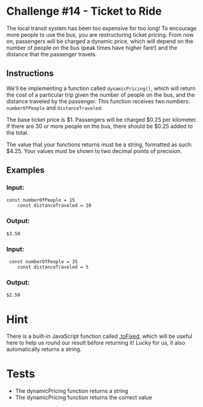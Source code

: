# Challenge #14 - Ticket to Ride
The local transit system has been too expensive for too long! To encourage more people to use the bus, you are restructuring ticket pricing. From now on, passengers will be charged a dynamic price, which will depend on the number of people on the bus (peak times have higher fare!) and the distance that the passenger travels.

## Instructions
We'll be implementing a function called `dynamicPricing()`, which will return the cost of a particular trip given the number of people on the bus, and the distance traveled by the passenger. This function receives two numbers: `numberOfPeople` and `distanceTraveled`.

The base ticket price is $1. Passengers will be charged $0.25 per kilometer. If there are 30 or more people on the bus, there should be $0.25 added to the total.

The value that your functions returns must be a string, formatted as such: $4.25. Your values must be shown to two decimal points of precision.

## Examples

### Input:
```
const numberOfPeople = 15
    const distanceTraveled = 10
```

### Output:
```
$3.50
```

### Input:
```
 const numberOfPeople = 35
    const distanceTraveled = 5
```

### Output:
```
$2.50
```

# Hint
There is a built-in JavaScript function called [.toFixed](https://developer.mozilla.org/en-US/docs/Web/JavaScript/Reference/Global_Objects/Number/toFixed), which will be useful here to help us round our result before returning it! Lucky for us, it also automatically returns a string.

# Tests
- The dynamicPricing function returns a string
- The dynamicPricing function returns the correct value
